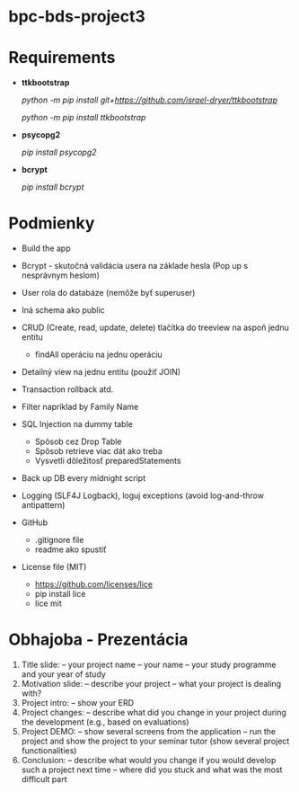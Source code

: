 # bpc-bds-project3

# Requirements

- **ttkbootstrap**

    _python -m pip install git+https://github.com/israel-dryer/ttkbootstrap_

    _python -m pip install ttkbootstrap_

- **psycopg2**

    _pip install psycopg2_

- **bcrypt**

    _pip install bcrypt_

# Podmienky

- Build the app

- Bcrypt - skutočná validácia usera na základe hesla (Pop up s nesprávnym heslom)

- User rola do databáze (nemôže byť superuser)

- Iná schema ako public

- CRUD (Create, read, update, delete) tlačítka do treeview na aspoň jednu entitu

  - findAll operáciu na jednu operáciu

- Detailný view na jednu entitu (použiť JOIN)

- Transaction rollback atd.

- Filter napríklad by Family Name

- SQL Injection na dummy table

  - Spôsob cez Drop Table
  - Spôsob retrieve viac dát ako treba
  - Vysvetli dôležitosť preparedStatements

- Back up DB every midnight script

- Logging (SLF4J Logback), loguj exceptions (avoid log-and-throw antipattern)

- GitHub

  - .gitignore file
  - readme ako spustiť

- License file (MIT)
  - https://github.com/licenses/lice
  - pip install lice
  - lice mit

# Obhajoba - Prezentácia

1. Title slide:
  – your project name
  – your name
  – your study programme and your year of study
2. Motivation slide:
  – describe your project
  – what your project is dealing with?
3. Project intro:
  – show your ERD
4. Project changes:
  – describe what did you change in your project during the development (e.g., based on
evaluations)
5. Project DEMO:
  – show several screens from the application
  – run the project and show the project to your seminar tutor (show several project functionalities)
6. Conclusion:
  – describe what would you change if you would develop such a project next time
  – where did you stuck and what was the most difficult part
